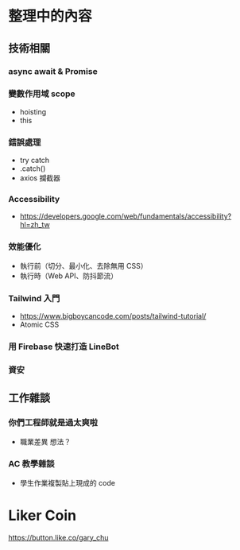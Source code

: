 # 整理中的內容

## 技術相關

### async await & Promise

### 變數作用域 scope
- hoisting
- this

### 錯誤處理
- try catch
- .catch()
- axios 攔截器



### Accessibility
- https://developers.google.com/web/fundamentals/accessibility?hl=zh_tw

### 效能優化
- 執行前（切分、最小化、去除無用 CSS）
- 執行時（Web API、防抖節流）

### Tailwind 入門
- https://www.bigboycancode.com/posts/tailwind-tutorial/
- Atomic CSS 

### 用 Firebase 快速打造 LineBot

### 資安

## 工作雜談

### 你們工程師就是過太爽啦
- 職業差異 想法？

### AC 教學雜談
- 學生作業複製貼上現成的 code


# Liker Coin
https://button.like.co/gary_chu